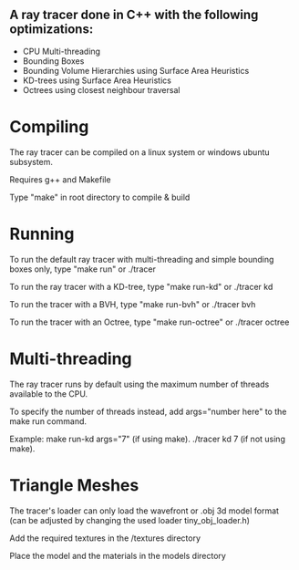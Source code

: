 ## A ray tracer done in C++ with the following optimizations:
* CPU Multi-threading
* Bounding Boxes
* Bounding Volume Hierarchies using Surface Area Heuristics
* KD-trees using Surface Area Heuristics
* Octrees using closest neighbour traversal

# Compiling
The ray tracer can be compiled on a linux system or windows ubuntu subsystem.

Requires g++ and Makefile

Type "make" in root directory to compile & build

# Running
 To run the default ray tracer with multi-threading and simple bounding boxes only, type "make run" or ./tracer
 
 To run the ray tracer with a KD-tree, type "make run-kd" or ./tracer kd
 
 To run the tracer with a BVH, type "make run-bvh" or ./tracer bvh
 
 To run the tracer with an Octree, type "make run-octree" or ./tracer octree
 
# Multi-threading
The ray tracer runs by default using the maximum number of threads available to the CPU.

To specify the number of threads instead, add args="number here" to the make run command.

Example: make run-kd args="7" (if using make). 
         ./tracer kd 7 (if not using make).
 
# Triangle Meshes
The tracer's loader can only load the wavefront or .obj 3d model format (can be adjusted by changing the used loader tiny_obj_loader.h)

Add the required textures in the /textures directory

Place the model and the materials in the models directory

